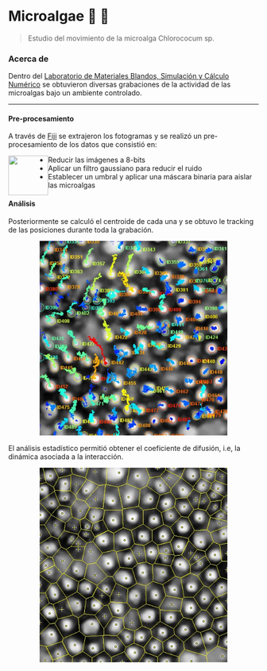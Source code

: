 # Microalgae :seedling: :microscope:

> Estudio del movimiento de la microalga Chlorococum sp.


### Acerca de

Dentro del [Laboratorio de Materiales Blandos, Simulación y Cálculo Numérico](https://www.uv.mx/ffia/investigacion/laboratorios-investigacion/laboratorio-materia-blanda/) se obtuvieron diversas grabaciones de la actividad de las microalgas bajo un ambiente controlado. 

----

#### Pre-procesamiento

A través de [Fiji](https://imagej.net/software/fiji/) se extrajeron los fotogramas y se realizó un pre-procesamiento de los datos que consistió en:

<img align="left" width="80" height="80" src="https://imagej.net/media/icons/fiji.svg">

- Reducir las imágenes a 8-bits 
- Aplicar un filtro gaussiano para reducir el ruido
- Establecer un umbral y aplicar una máscara binaria para aislar las microalgas

#### Análisis
Posteriormente se calculó el centroide de cada una y se obtuvo le tracking de las posiciones durante toda la grabación.

<p align="center">
<img width="378" height="392" src="/v-h-algas/Diffusion equation/image/v-h-agglgas-1.jpg">

El análisis estadístico permitió obtener el coeficiente de difusión, i.e, la dinámica asociada a la interacción.

<p align="center">
<img width="378" height="392" src="v-h-algas/Voronoi/image/voronoi-t-1.jpg"> 

